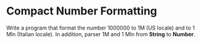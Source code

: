 # Compact Number Formatting
Write a program that format the number 1000000 to 1M (US locale) and to 1 Mln (Italian locale). In addition, parser 1M and 1 Mln from **String** to **Number**.